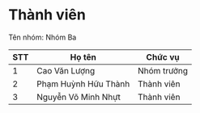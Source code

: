 # Thành viên
Tên nhóm: Nhóm Ba

  
| STT | Họ tên | Chức vụ  |
|----------------|--------------------|--------------------|
|  1  |  Cao Văn Lượng  |   Nhóm trưởng  |
|  2  |  Phạm Huỳnh Hữu Thành  |   Thành viên  |
|  3  |  Nguyễn Võ Minh Nhựt  |   Thành viên  |
